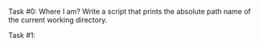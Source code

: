 Task #0: Where I am?
Write a script that prints the absolute path name of the current working directory.

Task #1: 
